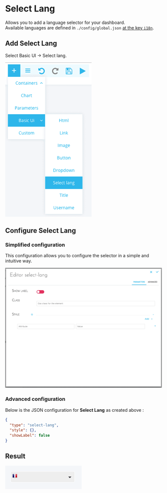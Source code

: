 # Select Lang

Allows you to add a language selector for your dashboard.  
Available languages are defined in `./config/global.json` [at the key `i18n`](/en/getting-further/app-dev/config?id=global-configuration-file-globaljson).

## Add Select Lang
Select Basic UI -> Select lang.

![Exemple Panel](picts/select-lang.png)

## Configure Select Lang
### Simplified configuration

This configuration allows you to configure the selector in a simple and intuitive way.

![Exemple Panel](picts/select-lang-config-simple.png)

### Advanced configuration

Below is the JSON configuration for **Select Lang** as created above :

```json
{
  "type": "select-lang",
  "style": {},
  "showLabel": false
}
```

## Result

![Exemple Panel](picts/select-lang-selection.png)


